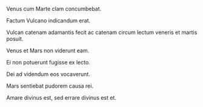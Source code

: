 Venus cum Marte clam concumbebat.

Factum Vulcano indicandum erat.

Vulcan catenam adamantis fecit ac catenam circum lectum veneris et martis posuit.

Venus et Mars non viderunt eam.

Ei non potuerunt fugisse ex lecto.

Dei ad videndum eos vocaverunt. 

Mars sentiebat pudorem causa rei.

Amare divinus est, sed errare divinus est et. 
